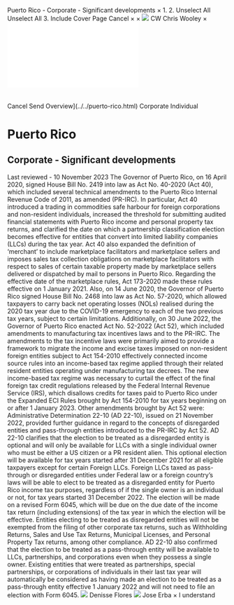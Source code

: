 Puerto Rico - Corporate - Significant developments
×
1.
2.
Unselect All
Unselect All
3.
Include Cover Page
Cancel
×
×
![](../../-/media/world-wide-tax-summaries/attachments/global---chris-wooley.ashx%3Frev=ac5e5f3223b34096b1afc2a6009c7320&revision=ac5e5f32-23b3-4096-b1af-c2a6009c7320&hash=859B7ADC84DC2CBEC9760E9E6EE7DE6D0A8BFCDF)
CW
Chris Wooley
×
![](significant-developments.html)
######
Cancel
Send
Overview](../../puerto-rico.html)
Corporate
Individual
# Puerto Rico
## Corporate - Significant developments
Last reviewed - 10 November 2023
The Governor of Puerto Rico, on 16 April 2020, signed House Bill No. 2419 into law as Act No. 40-2020 (Act 40), which included several technical amendments to the Puerto Rico Internal Revenue Code of 2011, as amended (PR-IRC). In particular, Act 40 introduced a trading in commodities safe harbour for foreign corporations and non-resident individuals, increased the threshold for submitting audited financial statements with Puerto Rico income and personal property tax returns, and clarified the date on which a partnership classification election becomes effective for entities that convert into limited liability companies (LLCs) during the tax year.
Act 40 also expanded the definition of ‘merchant’ to include marketplace facilitators and marketplace sellers and imposes sales tax collection obligations on marketplace facilitators with respect to sales of certain taxable property made by marketplace sellers delivered or dispatched by mail to persons in Puerto Rico. Regarding the effective date of the marketplace rules, Act 173-2020 made these rules effective on 1 January 2021.
Also, on 14 June 2020, the Governor of Puerto Rico signed House Bill No. 2468 into law as Act No. 57-2020, which allowed taxpayers to carry back net operating losses (NOLs) realised during the 2020 tax year due to the COVID-19 emergency to each of the two previous tax years, subject to certain limitations.
Additionally, on 30 June 2022, the Governor of Puerto Rico enacted Act No. 52-2022 (Act 52), which included amendments to manufacturing tax incentives laws and to the PR-IRC. The amendments to the tax incentive laws were primarily aimed to provide a framework to migrate the income and excise taxes imposed on non-resident foreign entities subject to Act 154-2010 effectively connected income source rules into an income-based tax regime applied through their related resident entities operating under manufacturing tax decrees. The new income-based tax regime was necessary to curtail the effect of the final foreign tax credit regulations released by the Federal Internal Revenue Service (IRS), which disallows credits for taxes paid to Puerto Rico under the Expanded ECI Rules brought by Act 154-2010 for tax years beginning on or after 1 January 2023.
Other amendments brought by Act 52 were:
Administrative Determination 22-10 (AD 22-10), issued on 21 November 2022, provided further guidance in regard to the concepts of disregarded entities and pass-through entities introduced to the PR-IRC by Act 52. AD 22-10 clarifies that the election to be treated as a disregarded entity is optional and will only be available for LLCs with a single individual owner who must be either a US citizen or a PR resident alien.
This optional election will be available for tax years started after 31 December 2021 for all eligible taxpayers except for certain Foreign LLCs. Foreign LLCs taxed as pass-through or disregarded entities under Federal law or a foreign country’s laws will be able to elect to be treated as a disregarded entity for Puerto Rico income tax purposes, regardless of if the single owner is an individual or not, for tax years started 31 December 2022. The election will be made on a revised Form 6045, which will be due on the due date of the income tax return (including extensions) of the tax year in which the election will be effective.
Entities electing to be treated as disregarded entities will not be exempted from the filing of other corporate tax returns, such as Withholding Returns, Sales and Use Tax Returns, Municipal Licenses, and Personal Property Tax returns, among other compliance.
AD 22-10 also confirmed that the election to be treated as a pass-through entity will be available to LLCs, partnerships, and corporations even when they possess a single owner. Existing entities that were treated as partnerships, special partnerships, or corporations of individuals in their last tax year will automatically be considered as having made an election to be treated as a pass-through entity effective 1 January 2022 and will not need to file an election with Form 6045.
![](../../-/media/world-wide-tax-summaries/attachments/puerto-rico---denisse_flores.ashx%3Frev=24ce0257b02140dfae62eeab7aeb62bc&revision=24ce0257-b021-40df-ae62-eeab7aeb62bc&hash=4E87DCCE608276C3402BDFA059DC66D2EB73A123)
Denisse Flores
![](../../-/media/world-wide-tax-summaries/attachments/puerto-rico---jose_erba.ashx%3Frev=21917ede1ffa44309da2cfd8eef8556a&revision=21917ede-1ffa-4430-9da2-cfd8eef8556a&hash=7E5E73D32DFE7F0EE6E93FBE485ADDA3D303C225)
Jose Erba
×
I understand